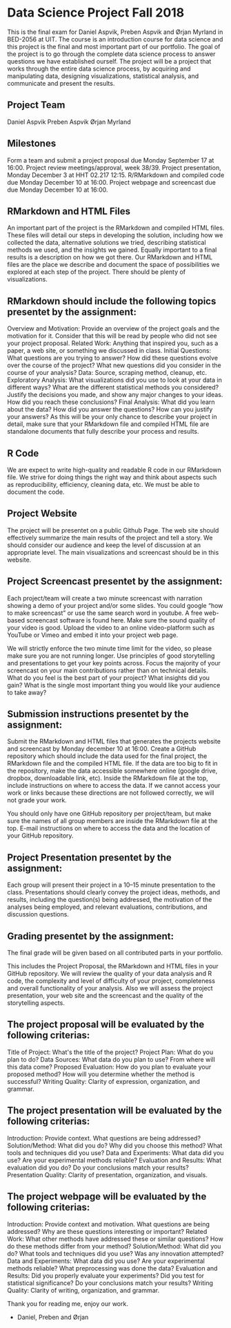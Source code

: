 # Data Science Project Fall 2018

This is the final exam for Daniel Aspvik, Preben Aspvik and Ørjan Myrland in BED-2056 at UIT. The course is an introduction course for data science and this project is the final and most important part of our portfolio. The goal of the project is to go through the complete data science process to answer questions we have established ourself. The project will be a project that works through the entire data science process, by acquiring and manipulating data, designing visualizations, statistical analysis, and communicate and present the results.


## Project Team

Daniel Aspvik
Preben Aspvik
Ørjan Myrland


## Milestones 

Form a team and submit a project proposal due Monday September 17 at 16:00.
Project review meetings/approval, week 38/39.
Project presentation, Monday December 3 at HHT 02.217 12:15.
R/RMarkdown and compiled code due Monday December 10 at 16:00.
Project webpage and screencast due due Monday December 10 at 16:00.


## RMarkdown and HTML Files

An important part of the project is the RMarkdown and compiled HTML files. These files will detail our steps in developing the solution, including how we collected the data, alternative solutions we tried, describing statistical methods we used, and the insights we gained. Equally important to a final results is a description on how we got there. Our RMarkdown and HTML files are the place we describe and document the space of possibilities we explored at each step of the project. There should be plenty of visualizations.


## RMarkdown should include the following topics presentet by the assignment:

Overview and Motivation: Provide an overview of the project goals and the motivation for it. Consider that this will be read by people who did not see your project proposal.
Related Work: Anything that inspired you, such as a paper, a web site, or something we discussed in class.
Initial Questions: What questions are you trying to answer? How did these questions evolve over the course of the project? What new questions did you consider in the course of your analysis?
Data: Source, scraping method, cleanup, etc.
Exploratory Analysis: What visualizations did you use to look at your data in different ways? What are the different statistical methods you considered? Justify the decisions you made, and show any major changes to your ideas. How did you reach these conclusions?
Final Analysis: What did you learn about the data? How did you answer the questions? How can you justify your answers?
As this will be your only chance to describe your project in detail, make sure that your RMarkdown file and compiled HTML file are standalone documents that fully describe your process and results.


## R Code

We are expect to write high-quality and readable R code in our RMarkdown file. We strive for doing things the right way and think about aspects such as reproducibility, efficiency, cleaning data, etc. We must be able to document the code.


## Project Website

The project will be presentet on a public Github Page. The web site should effectively summarize the main results of the project and tell a story. We should consider our audience and keep the level of discussion at an appropriate level. The main visualizations and screencast should be in this website.


## Project Screencast presentet by the assignment:

Each project/team will create a two minute screencast with narration showing a demo of your project and/or some slides. You could google “how to make screencast” or use the same search word in youtube. A free web-based screencast software is found here. Make sure the sound quality of your video is good. Upload the video to an online video-platform such as YouTube or Vimeo and embed it into your project web page.

We will strictly enforce the two minute time limit for the video, so please make sure you are not running longer. Use principles of good storytelling and presentations to get your key points across. Focus the majority of your screencast on your main contributions rather than on technical details. What do you feel is the best part of your project? What insights did you gain? What is the single most important thing you would like your audience to take away?


## Submission instructions presentet by the assignment:

Submit the RMarkdown and HTML files that generates the projects website and screencast by Monday december 10 at 16:00. Create a GitHub repository which should include the data used for the final project, the RMarkdown file and the compiled HTML file. If the data are too big to fit in the repository, make the data accessible somewhere online (google drive, dropbox, downloadable link, etc). Inside the RMarkdown file at the top, include instructions on where to access the data. If we cannot access your work or links because these directions are not followed correctly, we will not grade your work.

You should only have one GitHub repository per project/team, but make sure the names of all group members are inside the RMarkdown file at the top. E-mail instructions on where to access the data and the location of your GitHub repository.


## Project Presentation presentet by the assignment:

Each group will present their project in a 10–15 minute presentation to the class. Presentations should clearly convey the project ideas, methods, and results, including the question(s) being addressed, the motivation of the analyses being employed, and relevant evaluations, contributions, and discussion questions.


## Grading presentet by the assignment:

The final grade will be given based on all contributed parts in your portfolio.

This includes the Project Proposal, the RMarkdown and HTML files in your GitHub repository. We will review the quality of your data analysis and R code, the complexity and level of difficulty of your project, completeness and overall functionality of your analysis. Also we will assess the project presentation, your web site and the screencast and the quality of the storytelling aspects.


## The project proposal will be evaluated by the following criterias:

Title of Project: What's the title of the project?
Project Plan: What do you plan to do?
Data Sources: What data do you plan to use? From where will this data come?
Proposed Evaluation: How do you plan to evaluate your proposed method? How will you determine whether the method is successful?
Writing Quality: Clarity of expression, organization, and grammar.

## The project presentation will be evaluated by the following criterias:

Introduction: Provide context. What questions are being addressed?
Solution/Method: What did you do? Why did you choose this method? What tools and techniques did you use?
Data and Experiments: What data did you use? Are your experimental methods reliable?
Evaluation and Results: What evaluation did you do? Do your conclusions match your results?
Presentation Quality: Clarity of presentation, organization, and visuals.

## The project webpage will be evaluated by the following criterias:

Introduction: Provide context and motivation. What questions are being addressed? Why are these questions interesting or important?
Related Work: What other methods have addressed these or similar questions? How do these methods differ from your method?
Solution/Method: What did you do? What tools and techniques did you use? Was any innovation attempted?
Data and Experiments: What data did you use? Are your experimental methods reliable? What preprocessing was done the data?
Evaluation and Results: Did you properly evaluate your experiments? Did you test for statistical significance? Do your conclusions match your results?
Writing Quality: Clarity of writing, organization, and grammar.

Thank you for reading me, enjoy our work.
- Daniel, Preben and Ørjan 
